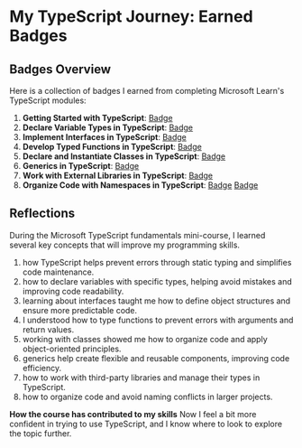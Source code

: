 # My TypeScript Journey: Earned Badges

## Badges Overview

Here is a collection of badges I earned from completing Microsoft Learn's TypeScript modules:

1. **Getting Started with TypeScript**: [Badge](https://learn.microsoft.com/api/achievements/share/en-us/LilySmirn/UYSXDWD3?sharingId=7ABFAE560E8DDD63)
2. **Declare Variable Types in TypeScript**: [Badge](https://learn.microsoft.com/api/achievements/share/en-us/LilySmirn/UYS7FKC3?sharingId=7ABFAE560E8DDD63)
3. **Implement Interfaces in TypeScript**: [Badge](https://learn.microsoft.com/api/achievements/share/en-us/LilySmirn/N2CET44F?sharingId=7ABFAE560E8DDD63)
4. **Develop Typed Functions in TypeScript**: [Badge](https://learn.microsoft.com/api/achievements/share/en-us/LilySmirn/VDX5W7PM?sharingId=7ABFAE560E8DDD63)
5. **Declare and Instantiate Classes in TypeScript**: [Badge](https://learn.microsoft.com/api/achievements/share/en-us/LilySmirn/UYSMLP73?sharingId=7ABFAE560E8DDD63)
6. **Generics in TypeScript**: [Badge](https://learn.microsoft.com/api/achievements/share/en-us/LilySmirn/ZKNLAHU2?sharingId=7ABFAE560E8DDD63)
7. **Work with External Libraries in TypeScript**: [Badge](https://learn.microsoft.com/api/achievements/share/en-us/LilySmirn/VDXCPZRM?sharingId=7ABFAE560E8DDD63)
8. **Organize Code with Namespaces in TypeScript**: [Badge](https://learn.microsoft.com/api/achievements/share/en-us/LilySmirn/4LZ8LZ7K?sharingId=7ABFAE560E8DDD63) [Badge](https://learn.microsoft.com/api/achievements/share/en-us/LilySmirn/XMUJMUUY?sharingId=7ABFAE560E8DDD63)


## Reflections

During the Microsoft TypeScript fundamentals mini-course, I learned several key concepts that will improve my programming skills.
1. how TypeScript helps prevent errors through static typing and simplifies code maintenance.
2. how to declare variables with specific types, helping avoid mistakes and improving code readability.
3. learning about interfaces taught me how to define object structures and ensure more predictable code.
4. I understood how to type functions to prevent errors with arguments and return values.
5. working with classes showed me how to organize code and apply object-oriented principles.
6. generics help create flexible and reusable components, improving code efficiency.
7. how to work with third-party libraries and manage their types in TypeScript.
8. how to organize code and avoid naming conflicts in larger projects.

**How the course has contributed to my skills**
Now I feel a bit more confident in trying to use TypeScript, and I know where to look to explore the topic further.
